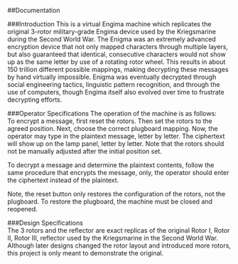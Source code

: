 ##Documentation

###Introduction
This is a virtual Engima machine which replicates the original 3-rotor military-grade Engima device
used by the Kriegsmarine during the Second World War. The Enigma was an extremely advanced encryption device that not only mapped characters through multiple layers,
but also guaranteed that identical, consecutive characters would not show up as the same letter by use of a rotating
rotor wheel. This results in about 150 trillion different possible mappings, making decrypting these messages by hand
virtually impossible. Enigma was eventually decrypted through social engineering tactics, linguistic pattern recognition,
and through the use of computers, though Engima itself also evolved over time to frustrate decrypting efforts.

###Operator Specifications
The operation of the machine is as follows:  
To encrypt a message, first reset the rotors. Then set the rotors to the agreed position. Next, choose the correct plugboard mapping. Now, the operator
may type in the plaintext message, letter by letter. The ciphertext will show up on the lamp panel, letter by letter.
Note that the rotors should not be manually adjusted after the initial position set.  
  
To decrypt a message and determine the plaintext contents, follow the same procedure that encrypts the message, only, the operator should enter the ciphertext instead of the plaintext.

Note, the reset button only restores the configuration of the rotors, not the plugboard. To restore the plugboard, the machine must be closed
and reopened.

###Design Specifications  
The 3 rotors and the reflector are exact replicas of the original Rotor I, Rotor II, Rotor III, reflector used by the Kriegsmarine in the Second World War.
Although later designs changed the rotor layout and introduced more rotors, this project is only meant to demonstrate the original.